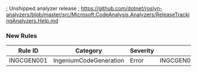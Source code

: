 ; Unshipped analyzer release
; https://github.com/dotnet/roslyn-analyzers/blob/master/src/Microsoft.CodeAnalysis.Analyzers/ReleaseTrackingAnalyzers.Help.md

### New Rules

Rule ID    | Category               | Severity | Notes
-----------|------------------------|----------|---------------------------
INGCGEN001 | IngeniumCodeGeneration | Error    | INGCGEN001_StructGenerator